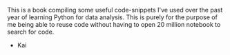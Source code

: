 This is a book compiling some useful code-snippets I've used over the past year of learning Python for data analysis. This is purely for the purpose of me being able to reuse code without having to open 20 million notebook to search for code.
- Kai